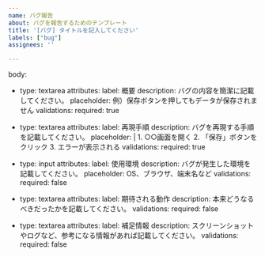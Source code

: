 ```yaml
---
name: バグ報告
about: バグを報告するためのテンプレート
title: '[バグ] タイトルを記入してください'
labels: ["bug"]
assignees: ''

---
```


body:
  - type: textarea
    attributes:
      label: 概要
      description: バグの内容を簡潔に記載してください。
      placeholder: 例）保存ボタンを押してもデータが保存されません
    validations:
      required: true

  - type: textarea
    attributes:
      label: 再現手順
      description: バグを再現する手順を記載してください。
      placeholder: |
        1. ○○画面を開く
        2. 「保存」ボタンをクリック
        3. エラーが表示される
    validations:
      required: true

  - type: input
    attributes:
      label: 使用環境
      description: バグが発生した環境を記載してください。
      placeholder: OS、ブラウザ、端末名など
    validations:
      required: false

  - type: textarea
    attributes:
      label: 期待される動作
      description: 本来どうなるべきだったかを記載してください。
    validations:
      required: false

  - type: textarea
    attributes:
      label: 補足情報
      description: スクリーンショットやログなど、参考になる情報があれば記載してください。
    validations:
      required: false
